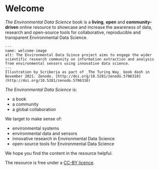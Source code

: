 # Welcome 

_The Environmental Data Science_ book is a  **living**, **open** and **community-driven** online resource to showcase and increase the awareness of data, research and open-source tools for collaborative, reproducible and transparent Environmental Data Science.

```{figure} figures/welcome.jpg
---
name: welcome-image
alt: The Environmental Data Scince project aims to engage the wider scientific research community on information extraction and analysis from environmental sensors using innovative data science.
---
Illustration by Scriberia as part of _The Turing Way_ book dash in November 2021. Zenodo. [http://doi.org/10.5281/zenodo.5706310](http://doi.org/10.5281/zenodo.5706310)
```

_The Environmental Data Science_ is:

* a book
* a community
* a global collaboration

We target to make sense of:

* environmental systems
* environmental data and sensors
* innovative research in Environmental Data Science 
* open-source tools for Environmental Data Science

We hope you find the content in the resource helpful.

The resource is free under a [CC-BY licence](https://github.com/alan-turing-institute/environmental-ds-book/blob/master/LICENSE.md).